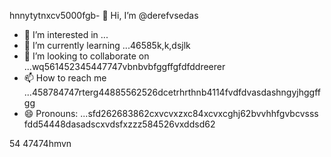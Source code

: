 hnnytytnxcv5000fgb- 👋 Hi, I’m @derefvsedas
- 👀 I’m interested in ...
- 🌱 I’m currently learning ...46585k,k,dsjlk
- 💞️ I’m looking to collaborate on ...wq561452345447747vbnbvbfggffgfdfddreerer
- 📫 How to reach me ...458784747rterg44885562526dcetrhrthnb4114fvdfdvasdashngyjhggffgg
- 😄 Pronouns: ...sfd262683862cxvcvxzxc84xcvxcghj62bvvhhfgvbcvsss
fdd54448dasadscxvdsfxzzz584526vxddsd62
<!---uoui132qw4gjlkjilxbz45sdfxcv6xcvcfgh
derefvsed/derefvsed is a ✨ special ✨ repository because its `README.md` (this fijmle) appears on your GitHub profile.dfhwerhyt5cvbvcbb2xcv
You can click the Preview link to take a look at your changes.xcv2393354adsghnghn
--->
54
47474hmvn
